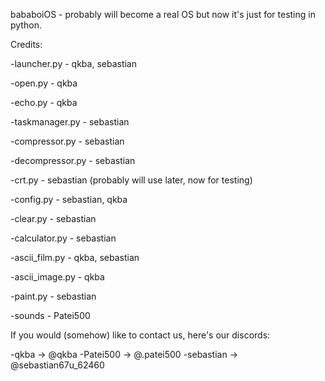 bababoiOS - probably will become a real OS but now it's just for testing in python.

Credits:

-launcher.py - qkba, sebastian

-open.py - qkba

-echo.py - qkba

-taskmanager.py - sebastian

-compressor.py - sebastian

-decompressor.py - sebastian

-crt.py - sebastian (probably will use later, now for testing)

-config.py - sebastian, qkba

-clear.py - sebastian

-calculator.py - sebastian

-ascii_film.py - qkba, sebastian

-ascii_image.py - qkba

-paint.py - sebastian

-sounds - Patei500


If you would (somehow) like to contact us, here's our discords:

-qkba -> @qkba
-Patei500 -> @.patei500
-sebastian -> @sebastian67u_62460
